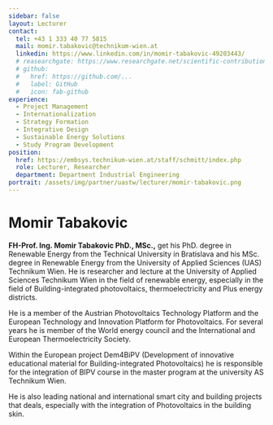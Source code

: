 ```yaml
---
sidebar: false
layout: Lecturer
contact:
  tel: +43 1 333 40 77 5815
  mail: momir.tabakovic@technikum-wien.at
  linkedin: https://www.linkedin.com/in/momir-tabakovic-49203443/
  # reasearchgate: https://www.researchgate.net/scientific-contributions/
  # github:
  #   href: https://github.com/...
  #   label: GitHub
  #   icon: fab-github
experience:
  - Project Management
  - Internationalization
  - Strategy Formation
  - Integrative Design
  - Sustainable Energy Solutions
  - Study Program Development
position:
  href: https://embsys.technikum-wien.at/staff/schmitt/index.php
  role: Lecturer, Researcher
  department: Department Industrial Engineering
portrait: /assets/img/partner/uastw/lecturer/momir-tabakovic.png
---
```


# Momir Tabakovic

**FH-Prof. Ing. Momir Tabakovic PhD., MSc.,** get his PhD. degree in Renewable Energy from the Technical University in Bratislava and his MSc. degree in Renewable Energy from the University of Applied Sciences (UAS) Technikum Wien.
He is researcher and lecture at the University of Applied Sciences Technikum Wien in the field of renewable energy, especially in the field of Building-integrated photovoltaics, thermoelectricity and Plus energy districts.

<!-- more -->

He is a member of the Austrian Photovoltaics Technology Platform and the European Technology and Innovation Platform for Photovoltaics.
For several years he is member of the World energy council and the International and European Thermoelectricity Society.

Within the European project Dem4BiPV (Development of innovative educational material for Building-integrated Photovoltaics) he is responsible for the integration of BIPV course in the master program at the university AS Technikum Wien.

He is  also leading national and international smart city and building projects that deals, especially with the integration of Photovoltaics in the building skin.


